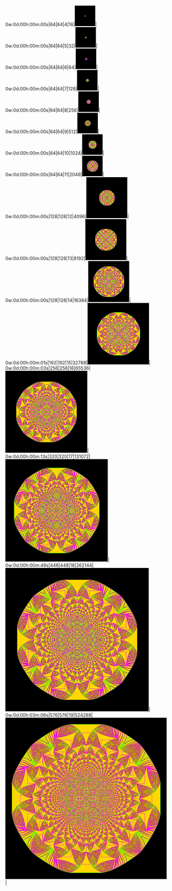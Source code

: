 0w:0d:00h:00m:00s|64|64|4|16|![64-64-4-4096](images/64-64-4-4096.png)|  
0w:0d:00h:00m:00s|64|64|5|32|![64-64-5-4096](images/64-64-5-4096.png)|  
0w:0d:00h:00m:00s|64|64|6|64|![64-64-6-4096](images/64-64-6-4096.png)|  
0w:0d:00h:00m:00s|64|64|7|128|![64-64-7-4096](images/64-64-7-4096.png)|  
0w:0d:00h:00m:00s|64|64|8|256|![64-64-8-4096](images/64-64-8-4096.png)|  
0w:0d:00h:00m:00s|64|64|9|512|![64-64-9-4096](images/64-64-9-4096.png)|  
0w:0d:00h:00m:00s|64|64|10|1024|![64-64-10-4096](images/64-64-10-4096.png)|  
0w:0d:00h:00m:00s|64|64|11|2048|![64-64-11-4096](images/64-64-11-4096.png)|  
0w:0d:00h:00m:00s|128|128|12|4096|![128-128-12-16384](images/128-128-12-16384.png)|  
0w:0d:00h:00m:00s|128|128|13|8192|![128-128-13-16384](images/128-128-13-16384.png)|  
0w:0d:00h:00m:00s|128|128|14|16384|![128-128-14-16384](images/128-128-14-16384.png)|  
0w:0d:00h:00m:01s|192|192|15|32768|![192-192-15-36864](images/192-192-15-36864.png)|  
0w:0d:00h:00m:03s|256|256|16|65536|![256-256-16-65536](images/256-256-16-65536.png)|  
0w:0d:00h:00m:13s|320|320|17|131072|![320-320-17-102400](images/320-320-17-102400.png)|  
0w:0d:00h:00m:49s|448|448|18|262144|![448-448-18-200704](images/448-448-18-200704.png)|  
0w:0d:00h:03m:06s|576|576|19|524288|![576-576-19-331776](images/576-576-19-331776.png)|  
